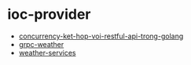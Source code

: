 # ioc-provider

- [concurrency-ket-hop-voi-restful-api-trong-golang](https://codingpearls.com/go-programming/concurrency-ket-hop-voi-restful-api-trong-golang.html)
- [grpc-weather](https://github.com/caiofilipini/grpc-weather)
- [weather-services](https://github.com/lmdat/weather-services)
